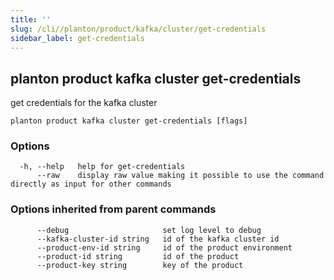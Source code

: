 ```yaml
---
title: ''
slug: /cli//planton/product/kafka/cluster/get-credentials
sidebar_label: get-credentials
---
```

## planton product kafka cluster get-credentials

get credentials for the kafka cluster

```
planton product kafka cluster get-credentials [flags]
```

### Options

```
  -h, --help   help for get-credentials
      --raw    display raw value making it possible to use the command directly as input for other commands
```

### Options inherited from parent commands

```
      --debug                     set log level to debug
      --kafka-cluster-id string   id of the kafka cluster id
      --product-env-id string     id of the product environment
      --product-id string         id of the product
      --product-key string        key of the product
```

